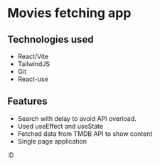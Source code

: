 # Movies fetching app

## Technologies used
- React/Vite
- TailwindJS
- Git
- React-use

## Features
- Search with delay to avoid API overload.
- Used useEffect and useState
- Fetched data from TMDB API to show content
- Single page application

:D